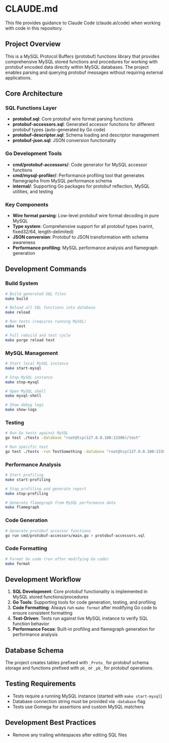 # CLAUDE.md

This file provides guidance to Claude Code (claude.ai/code) when working with code in this repository.

## Project Overview

This is a MySQL Protocol Buffers (protobuf) functions library that provides comprehensive MySQL stored functions and procedures for working with protobuf encoded data directly within MySQL databases. The project enables parsing and querying protobuf messages without requiring external applications.

## Core Architecture

### SQL Functions Layer
- **protobuf.sql**: Core protobuf wire format parsing functions
- **protobuf-accessors.sql**: Generated accessor functions for different protobuf types (auto-generated by Go code)
- **protobuf-descriptor.sql**: Schema loading and descriptor management
- **protobuf-json.sql**: JSON conversion functionality

### Go Development Tools
- **cmd/protobuf-accessors/**: Code generator for MySQL accessor functions
- **cmd/mysql-profiler/**: Performance profiling tool that generates flamegraphs from MySQL performance schema
- **internal/**: Supporting Go packages for protobuf reflection, MySQL utilities, and testing

### Key Components
- **Wire format parsing**: Low-level protobuf wire format decoding in pure MySQL
- **Type system**: Comprehensive support for all protobuf types (varint, fixed32/64, length-delimited)
- **JSON conversion**: Protobuf to JSON transformation with schema awareness
- **Performance profiling**: MySQL performance analysis and flamegraph generation

## Development Commands

### Build System
```bash
# Build generated SQL files
make build

# Reload all SQL functions into database
make reload

# Run tests (requires running MySQL)
make test

# Full rebuild and test cycle
make purge reload test
```

### MySQL Management
```bash
# Start local MySQL instance
make start-mysql

# Stop MySQL instance
make stop-mysql

# Open MySQL shell
make mysql-shell

# Show debug logs
make show-logs
```

### Testing
```bash
# Run Go tests against MySQL
go test ./tests -database "root@tcp(127.0.0.100:13306)/test"

# Run specific test
go test ./tests -run TestSomething -database "root@tcp(127.0.0.100:13306)/test"
```

### Performance Analysis
```bash
# Start profiling
make start-profiling

# Stop profiling and generate report
make stop-profiling

# Generate flamegraph from MySQL performance data
make flamegraph
```

### Code Generation
```bash
# Generate protobuf accessor functions
go run cmd/protobuf-accessors/main.go > protobuf-accessors.sql
```

### Code Formatting
```bash
# Format Go code (run after modifying Go code)
make format
```

## Development Workflow

1. **SQL Development**: Core protobuf functionality is implemented in MySQL stored functions/procedures
2. **Go Tools**: Supporting tools for code generation, testing, and profiling
3. **Code Formatting**: Always run `make format` after modifying Go code to ensure consistent formatting
4. **Test-Driven**: Tests run against live MySQL instance to verify SQL function behavior
5. **Performance Focus**: Built-in profiling and flamegraph generation for performance analysis

## Database Schema

The project creates tables prefixed with `_Proto_` for protobuf schema storage and functions prefixed with `pb_` or `_pb_` for protobuf operations.

## Testing Requirements

- Tests require a running MySQL instance (started with `make start-mysql`)
- Database connection string must be provided via `-database` flag
- Tests use Gomega for assertions and custom MySQL matchers

## Development Best Practices

- Remove any trailing whitespaces after editing SQL files